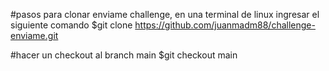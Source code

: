 #pasos para clonar enviame challenge, en una terminal de linux ingresar el siguiente comando
 $git clone https://github.com/juanmadm88/challenge-enviame.git

#hacer un checkout al branch main
$git checkout main